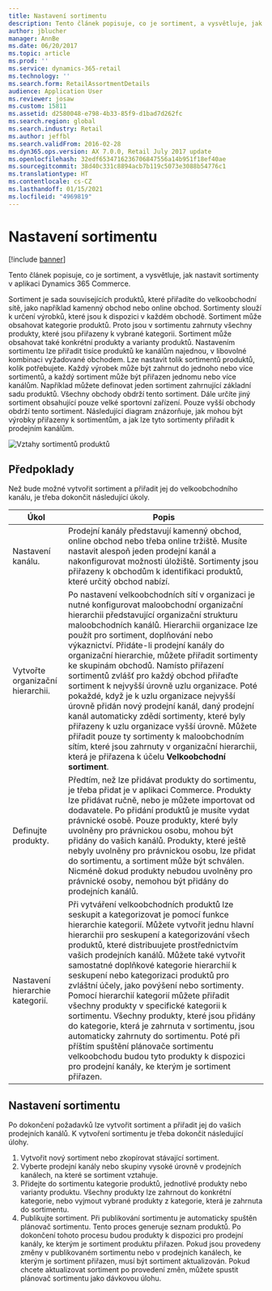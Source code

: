 ```yaml
---
title: Nastavení sortimentu
description: Tento článek popisuje, co je sortiment, a vysvětluje, jak nastavit sortimenty v aplikaci Dynamics 365 Commerce.
author: jblucher
manager: AnnBe
ms.date: 06/20/2017
ms.topic: article
ms.prod: ''
ms.service: dynamics-365-retail
ms.technology: ''
ms.search.form: RetailAssortmentDetails
audience: Application User
ms.reviewer: josaw
ms.custom: 15811
ms.assetid: d2580048-e798-4b33-85f9-d1bad7d262fc
ms.search.region: global
ms.search.industry: Retail
ms.author: jeffbl
ms.search.validFrom: 2016-02-28
ms.dyn365.ops.version: AX 7.0.0, Retail July 2017 update
ms.openlocfilehash: 32edf6534716236706847556a14b951f18ef40ae
ms.sourcegitcommit: 38d40c331c8894acb7b119c5073e3088b54776c1
ms.translationtype: HT
ms.contentlocale: cs-CZ
ms.lasthandoff: 01/15/2021
ms.locfileid: "4969819"
---
```

# <a name="set-up-assortments"></a>Nastavení sortimentu

[!include [banner](includes/banner.md)]

Tento článek popisuje, co je sortiment, a vysvětluje, jak nastavit sortimenty v aplikaci Dynamics 365 Commerce.

Sortiment je sada souvisejících produktů, které přiřadíte do velkoobchodní sítě, jako například kamenný obchod nebo online obchod. Sortimenty slouží k určení výrobků, které jsou k dispozici v každém obchodě. Sortiment může obsahovat kategorie produktů. Proto jsou v sortimentu zahrnuty všechny produkty, které jsou přiřazeny k vybrané kategorii. Sortiment může obsahovat také konkrétní produkty a varianty produktů. Nastavením sortimentu lze přiřadit tisíce produktů ke kanálům najednou, v libovolné kombinaci vyžadované obchodem. Lze nastavit tolik sortimentů produktů, kolik potřebujete. Každý výrobek může být zahrnut do jednoho nebo více sortimentů, a každý sortiment může být přiřazen jednomu nebo více kanálům. Například můžete definovat jeden sortiment zahrnující základní sadu produktů. Všechny obchody obdrží tento sortiment. Dále určíte jiný sortiment obsahující pouze velké sportovní zařízení. Pouze vyšší obchody obdrží tento sortiment. Následující diagram znázorňuje, jak mohou být výrobky přiřazeny k sortimentům, a jak lze tyto sortimenty přiřadit k prodejním kanálům.

![Vztahy sortimentů produktů](./media/assortments_relationship.gif)

## <a name="prerequisites"></a>Předpoklady

Než bude možné vytvořit sortiment a přiřadit jej do velkoobchodního kanálu, je třeba dokončit následující úkoly.

| Úkol                              | Popis |
|-----------------------------------|-------------|
| Nastavení kanálu.          | Prodejní kanály představují kamenný obchod, online obchod nebo třeba online tržiště. Musíte nastavit alespoň jeden prodejní kanál a nakonfigurovat možnosti úložiště. Sortimenty jsou přiřazeny k obchodům k identifikaci produktů, které určitý obchod nabízí. |
| Vytvořte organizační hierarchii. | Po nastavení velkoobchodních sítí v organizaci je nutné konfigurovat maloobchodní organizační hierarchii představující organizační strukturu maloobchodních kanálů. Hierarchii organizace lze použít pro sortiment, doplňování nebo výkaznictví. Přidáte-li prodejní kanály do organizační hierarchie, můžete přiřadit sortimenty ke skupinám obchodů. Namísto přiřazení sortimentů zvlášť pro každý obchod přiřaďte sortiment k nejvyšší úrovně uzlu organizace. Poté pokaždé, když je k uzlu organizace nejvyšší úrovně přidán nový prodejní kanál, daný prodejní kanál automaticky zdědí sortimenty, které byly přiřazeny k uzlu organizace vyšší úrovně. Můžete přiřadit pouze ty sortimenty k maloobchodním sítím, které jsou zahrnuty v organizační hierarchii, která je přiřazena k účelu **Velkoobchodní sortiment**. |
| Definujte produkty.                  | Předtím, než lze přidávat produkty do sortimentu, je třeba přidat je v aplikaci Commerce. Produkty lze přidávat ručně, nebo je můžete importovat od dodavatele. Po přidání produktů je musíte vydat právnické osobě. Pouze produkty, které byly uvolněny pro právnickou osobu, mohou být přidány do vašich kanálů. Produkty, které ještě nebyly uvolněny pro právnickou osobu, lze přidat do sortimentu, a sortiment může být schválen. Nicméně dokud produkty nebudou uvolněny pro právnické osoby, nemohou být přidány do prodejních kanálů. |
| Nastavení hierarchie kategorií.      | Při vytváření velkoobchodních produktů lze seskupit a kategorizovat je pomocí funkce hierarchie kategorií. Můžete vytvořit jednu hlavní hierarchii pro seskupení a kategorizování všech produktů, které distribuujete prostřednictvím vašich prodejních kanálů. Můžete také vytvořit samostatné doplňkové kategorie hierarchií k seskupení nebo kategorizaci produktů pro zvláštní účely, jako povýšení nebo sortimenty. Pomocí hierarchií kategorií můžete přiřadit všechny produkty v specifické kategorii k sortimentu. Všechny produkty, které jsou přidány do kategorie, která je zahrnuta v sortimentu, jsou automaticky zahrnuty do sortimentu. Poté při příštím spuštění plánovače sortimentu velkoobchodu budou tyto produkty k dispozici pro prodejní kanály, ke kterým je sortiment přiřazen. |

## <a name="setting-up-an-assortment"></a>Nastavení sortimentu

Po dokončení požadavků lze vytvořit sortiment a přiřadit jej do vašich prodejních kanálů. K vytvoření sortimentu je třeba dokončit následující úlohy.

1. Vytvořit nový sortiment nebo zkopírovat stávající sortiment.
2. Vyberte prodejní kanály nebo skupiny vysoké úrovně v prodejních kanálech, na které se sortiment vztahuje.
3. Přidejte do sortimentu kategorie produktů, jednotlivé produkty nebo varianty produktu. Všechny produkty lze zahrnout do konkrétní kategorie, nebo vyjmout vybrané produkty z kategorie, která je zahrnuta do sortimentu.
4. Publikujte sortiment. Při publikování sortimentu je automaticky spuštěn plánovač sortimentu. Tento proces generuje seznam produktů. Po dokončení tohoto procesu budou produkty k dispozici pro prodejní kanály, ke kterým je sortiment produktu přiřazen. Pokud jsou provedeny změny v publikovaném sortimentu nebo v prodejních kanálech, ke kterým je sortiment přiřazen, musí být sortiment aktualizován. Pokud chcete aktualizovat sortiment po provedení změn, můžete spustit plánovač sortimentu jako dávkovou úlohu.
